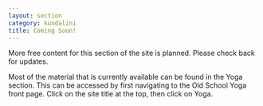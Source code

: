 ```yaml
---
layout: section
category: kundalini
title: Coming Soon!
---
```

More free content for this section of the site is planned. Please check back for updates.

Most of the material that is currently available can be found in the Yoga section. This can be accessed by first navigating to the Old School Yoga front page. Click on the site title at the top, then click on Yoga.